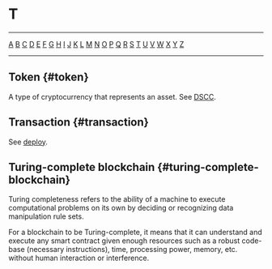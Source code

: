 # T

---

[A](A.md) [B](B.md) [C](C.md) [D](D.md) [E](E.md) [F](F.md) [G](G.md) [H](H.md) [I](I.md) [J](J.md) [K](K.md) [L](L.md) [M](M.md) [N](N.md) [O](O.md) [P](P.md) [Q](Q.md) [R](R.md) [S](S.md) [T](T.md) [U](U.md) [V](V.md) [W](W.md) [X](X.md) [Y](Y.md) [Z](Z.md)

---

## Token {#token}

A type of cryptocurrency that represents an asset. See [DSCC](C.md#dscc).

## Transaction {#transaction}

See [deploy](D.md#deploy).

## Turing-complete blockchain {#turing-complete-blockchain}

Turing completeness refers to the ability of a machine to execute computational problems on its own by deciding or recognizing data manipulation rule sets.

For a blockchain to be Turing-complete, it means that it can understand and execute any smart contract given enough resources such as a robust code-base (necessary instructions), time, processing power, memory, etc. without human interaction or interference.
